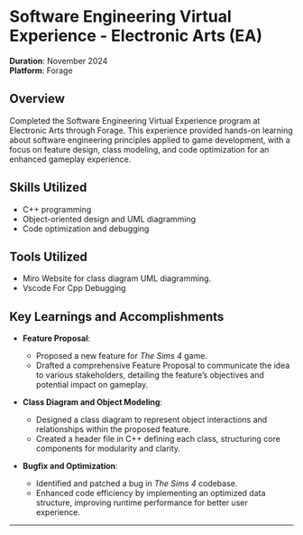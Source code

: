

# Software Engineering Virtual Experience - Electronic Arts (EA)

**Duration**: November 2024  
**Platform**: Forage

## Overview
Completed the Software Engineering Virtual Experience program at Electronic Arts through Forage. This experience provided hands-on learning about software engineering principles applied to game development, with a focus on feature design, class modeling, and code optimization for an enhanced gameplay experience.

## Skills Utilized
- C++ programming
- Object-oriented design and UML diagramming
- Code optimization and debugging

## Tools Utilized
- Miro Website for class diagram UML diagramming.
- Vscode For Cpp Debugging
  
## Key Learnings and Accomplishments

- **Feature Proposal**: 
  - Proposed a new feature for *The Sims 4* game.
  - Drafted a comprehensive Feature Proposal to communicate the idea to various stakeholders, detailing the feature’s objectives and potential impact on gameplay.

- **Class Diagram and Object Modeling**:
  - Designed a class diagram to represent object interactions and relationships within the proposed feature.
  - Created a header file in C++ defining each class, structuring core components for modularity and clarity.

- **Bugfix and Optimization**:
  - Identified and patched a bug in *The Sims 4* codebase.
  - Enhanced code efficiency by implementing an optimized data structure, improving runtime performance for better user experience.




---

